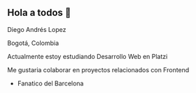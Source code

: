 ## Hola a todos 👋

Diego Andrés Lopez

Bogotá, Colombia

Actualmente estoy estudiando Desarrollo Web en Platzi

Me gustaria colaborar en proyectos relacionados con Frontend

- Fanatico del Barcelona 
